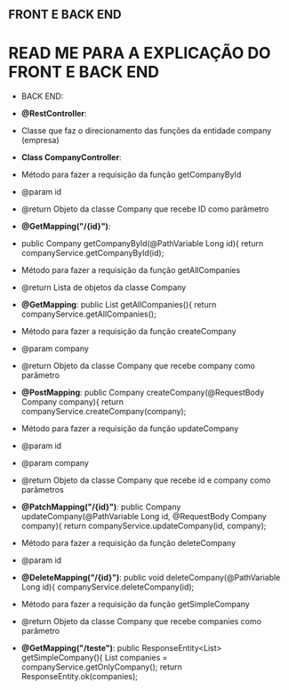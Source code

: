 ## FRONT E BACK END

# READ ME PARA A EXPLICAÇÃO DO FRONT E BACK END

 - BACK END:

 - **@RestController**:
 - Classe que faz o direcionamento das funções da entidade company (empresa)

 - **Class CompanyController**:
 - Método para fazer a requisição da função getCompanyById
 - @param id
 -  @return  Objeto da classe Company que recebe ID como parâmetro

 -  **@GetMapping("/{id}")**:
 -  public Company getCompanyById(@PathVariable Long id){
        return companyService.getCompanyById(id);
-  Método para fazer a requisição da função getAllCompanies
-  @return Lista de objetos da classe Company

-  **@GetMapping**:
    public List <Company> getAllCompanies(){
        return companyService.getAllCompanies();
- Método para fazer a requisição da função createCompany
- @param company
-  @return Objeto da classe Company que recebe company como parâmetro

-   **@PostMapping**:
    public Company createCompany(@RequestBody Company company){
        return companyService.createCompany(company);
- Método para fazer a requisição da função updateCompany
- @param id
-  @param company
-  @return Objeto da classe Company que recebe id e company como parâmetros

-  **@PatchMapping("/{id}")**:
    public Company updateCompany(@PathVariable Long id, @RequestBody Company company){
        return companyService.updateCompany(id, company);
- Método para fazer a requisição da função deleteCompany
- @param id

- **@DeleteMapping("/{id}")**:
    public void deleteCompany(@PathVariable Long id){
        companyService.deleteCompany(id);
- Método para fazer a requisição da função getSimpleCompany
- @return Objeto da classe Company que recebe companies como parâmetro

-  **@GetMapping("/teste")**:
    public ResponseEntity<List<CompanyDTO>> getSimpleCompany(){
        List<CompanyDTO> companies = companyService.getOnlyCompany();
        return ResponseEntity.ok(companies);
